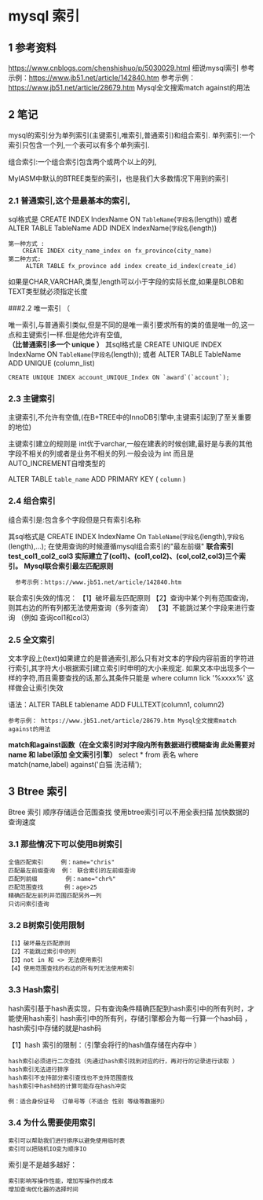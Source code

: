# mysql 索引


## 1 参考资料
https://www.cnblogs.com/chenshishuo/p/5030029.html  细说mysql索引
 参考示例：https://www.jb51.net/article/142840.htm
 参考示例： https://www.jb51.net/article/28679.htm Mysql全文搜索match against的用法
 
 
 
 
 
 
## 2  笔记

mysql的索引分为单列索引(主键索引,唯索引,普通索引)和组合索引.
单列索引:一个索引只包含一个列,一个表可以有多个单列索引.

组合索引:一个组合索引包含两个或两个以上的列,

MyIASM中默认的BTREE类型的索引，也是我们大多数情况下用到的索引

### 2.1  普通索引,这个是最基本的索引,
    
sql格式是 CREATE INDEX IndexName ON `TableName`(`字段名`(length)) 或者 ALTER TABLE TableName ADD INDEX IndexName(`字段名`(length))
    
    第一种方式 :
        CREATE INDEX city_name_index on fx_province(city_name) 
    第二种方式: 
         ALTER TABLE fx_province add index create_id_index(create_id)
    
如果是CHAR,VARCHAR,类型,length可以小于字段的实际长度,如果是BLOB和TEXT类型就必须指定长度
    
###2.2   唯一索引  （

唯一索引,与普通索引类似,但是不同的是唯一索引要求所有的类的值是唯一的,这一点和主键索引一样.但是他允许有空值,  
 **（比普通索引多一个 unique ）**
其sql格式是 CREATE UNIQUE INDEX IndexName ON `TableName`(`字段名`(length)); 或者 ALTER TABLE TableName ADD UNIQUE (column_list)

    CREATE UNIQUE INDEX account_UNIQUE_Index ON `award`(`account`);
### 2.3 主键索引

主键索引,不允许有空值,(在B+TREE中的InnoDB引擎中,主键索引起到了至关重要的地位)

主键索引建立的规则是 int优于varchar,一般在建表的时候创建,最好是与表的其他字段不相关的列或者是业务不相关的列.一般会设为 int 而且是 AUTO_INCREMENT自增类型的

ALTER TABLE `table_name` ADD PRIMARY KEY ( `column` ) 

### 2.4 组合索引
组合索引是:包含多个字段但是只有索引名称

其sql格式是 CREATE INDEX IndexName On `TableName`(`字段名`(length),`字段名`(length),...);
在使用查询的时候遵循mysql组合索引的"最左前缀"
**联合索引 test_col1_col2_col3 实际建立了(col1)、(col1,col2)、(col,col2,col3)三个索引。**
**Mysql联合索引最左匹配原则**
     
      参考示例：https://www.jb51.net/article/142840.htm

联合索引失效的情况：
【1】破坏最左匹配原则
【2】查询中某个列有范围查询，则其右边的所有列都无法使用查询（多列查询）
【3】不能跳过某个字段来进行查询 （例如 查询col1和col3）

### 2.5 全文索引

文本字段上(text)如果建立的是普通索引,那么只有对文本的字段内容前面的字符进行索引,其字符大小根据索引建立索引时申明的大小来规定.
如果文本中出现多个一样的字符,而且需要查找的话,那么其条件只能是 where column lick '%xxxx%' 这样做会让索引失效

语法：ALTER TABLE tablename ADD FULLTEXT(column1, column2)
    
    参考示例： https://www.jb51.net/article/28679.htm Mysql全文搜索match against的用法
**match和against函数（在全文索引时对字段内所有数据进行模糊查询 此处需要对name 和 label添加 全文索引引擎）**
select * from 表名 where match(name,label) against('白猫 洗洁精');  



## 3 Btree 索引

Btree 索引 
顺序存储适合范围查找 
使用btree索引可以不用全表扫描 加快数据的查询速度

### 3.1 那些情况下可以使用B树索引

    全值匹配索引     例：name="chris"
    匹配最左前缀查询  例： 联合索引的左前缀查询
    匹配列前缀        例：name="chr%"
    匹配范围查找      例：age>25
    精确匹配左前列并范围匹配另外一列 
    只访问索引查询

### 3.2 B树索引使用限制
    
    【1】破坏最左匹配原则
    【2】不能跳过索引中的列
    【3】not in 和 <> 无法使用索引
    【4】使用范围查找的右边的所有列无法使用索引

### 3.3 Hash索引

hash索引基于hash表实现，只有查询条件精确匹配到hash索引中的所有列时，才能使用hash索引
hash索引中的所有列，存储引擎都会为每一行算一个hash码 ，hash索引中存储的就是hash码

【1】hash 索引的限制：（引擎会将行的hash值存储在内存中 ）

    hash索引必须进行二次查找（先通过hash索引找到对应的行，再对行的记录进行读取 ）
    hash索引无法进行排序
    hash索引不支持部分索引查找也不支持范围查找
    hash索引中hash码的计算可能存在hash冲突
    
    例：适合身份证号  订单号等（不适合 性别 等级等数据列）
    
    
### 3.4 为什么需要使用索引

    索引可以帮助我们进行排序以避免使用临时表
    索引可以把随机IO变为顺序IO
    
    
索引是不是越多越好：
    
    索引影响写操作性能，增加写操作的成本
    增加查询优化器的选择时间























































  